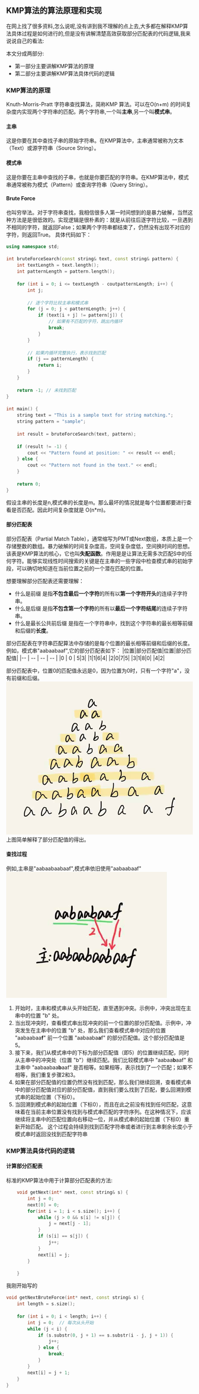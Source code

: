 ## KMP算法的算法原理和实现

在网上找了很多资料,怎么说呢,没有讲到我不理解的点上去,大多都在解释KMP算法具体过程是如何进行的,但是没有讲解清楚高效获取部分匹配表的代码逻辑,我来说说自己的看法:

本文分成两部分:
- 第一部分主要讲解KMP算法的原理
- 第二部分主要讲解KMP算法具体代码的逻辑

### KMP算法的原理

Knuth-Morris-Pratt 字符串查找算法，简称KMP 算法。可以在O(n+m) 的时间复杂度内实现两个字符串的匹配。两个字符串,一个叫**主串**,另一个叫**模式串**。

#### 主串

这是你要在其中查找子串的原始字符串。在KMP算法中，主串通常被称为文本（Text）或源字符串（Source String）。

#### 模式串

这是你要在主串中查找的子串，也就是你要匹配的字符串。在KMP算法中，模式串通常被称为模式（Pattern）或查询字符串（Query String）。

#### Brute Force

也叫穷举法。对于字符串查找，我相信很多人第一时间想到的是暴力破解，当然这种方法是是很低效的。实现逻辑是很朴素的：就是从前往后逐字符比较，一旦遇到不相同的字符，就返回False；如果两个字符串都结束了，仍然没有出现不对应的字符，则返回True。
具体代码如下：
```cpp
using namespace std;

int bruteForceSearch(const string& text, const string& pattern) {
    int textLength = text.length();
    int patternLength = pattern.length();

    for (int i = 0; i <= textLength - coutpatternLength; i++) {
        int j;

        // 逐个字符比较主串和模式串
        for (j = 0; j < patternLength; j++) {
            if (text[i + j] != pattern[j]) {
                // 如果有不匹配的字符，跳出内循环
                break;  
            }
        }

        // 如果内循环完整执行，表示找到匹配
        if (j == patternLength) {
            return i;  
        }
    }

    return -1; // 未找到匹配
}

int main() {
    string text = "This is a sample text for string matching.";
    string pattern = "sample";

    int result = bruteForceSearch(text, pattern);

    if (result != -1) {
        cout << "Pattern found at position: " << result << endl;
    } else {
        cout << "Pattern not found in the text." << endl;
    }

    return 0;
}

```

假设主串的长度是n,模式串的长度是m。那么最坏的情况就是每个位置都要进行查看是否匹配。因此时间复杂度就是 O(n*m)。

#### 部分匹配表
部分匹配表（Partial Match Table），通常缩写为PMT或Next数组，本质上是一个存储整数的数组。暴力破解的时间复杂度高，空间复杂度低，空间换时间的思想。
该表是KMP算法的核心，它也叫**失配函数**。作用是是让算法无需多次匹配S中的任何字符。能够实现线性时间搜索的关键是在主串的一些字段中检查模式串的初始字段，可以确切地知道在当前位置之前的一个潜在匹配的位置。

想要理解部分匹配表还需要理解：
- 什么是前缀
是指**不包含最后一个字符**的所有以**第一个字符开头**的连续子字符串。
- 什么是后缀
是指**不包含第一个字符**的所有以**最后一个字符结尾**的连续子字符串。
- 什么是最长公共前后缀
是指在一个字符串中，找到这个字符串的最长相等前缀和后缀的**长度**。

部分匹配表在字符串匹配算法中存储的是每个位置的最长相等前缀和后缀的长度。例如，模式串"aabaabaaf",它的部分匹配表如下：
|位置|部分匹配值|位置|部分匹配值|
|-- |   --  | -- |   --  |
|0 | 0 | 5|3|
|1|1|6|4|
|2|0|7|5|
|3|1|8|0|
|4|2|

部分匹配表中，位置0的匹配值永远是0，因为位置为0时，只有一个字符"a"，没有前缀和后缀。
![Alt text](image.png)
上图简单解释了部分匹配值的得出。

#### 查找过程
例如,主串是"aabaabaabaaf",模式串依旧使用"aabaabaaf"
![Alt text](image-1.png)
1. 开始时，主串和模式串从头开始匹配，直至遇到冲突。示例中，冲突出现在主串中的位置 "b" 处。
2. 当出现冲突时，查看模式串出现冲突的前一个位置的部分匹配值。示例中，冲突发生在主串中的位置 "b" 处，那么我们查看模式串中对应的位置 "aabaabaa**f**" 前一个位置 "aabaaba**a**f" 的部分匹配值。这个部分匹配值是5。
3. 接下来，我们从模式串中的下标为部分匹配值（即5）的位置继续匹配，同时从主串中的冲突处（位置 "b"）继续匹配。我们比较模式串中 "aabaa**b**aaf" 和主串中 "aabaabaa**b**aaf" 是否相等。如果相等，表示找到了一个匹配；如果不相等，我们重复步骤2和3。
4. 如果在部分匹配值的位置仍然没有找到匹配，那么我们继续回溯，查看模式串中的部分匹配值对应的部分匹配值，直到我们要么找到了匹配，要么回溯到模式串的起始位置（下标0）。
5. 当回溯到模式串的起始位置（下标0），而且在此之前没有找到任何匹配，这意味着在当前主串位置没有找到与模式串匹配的字符序列。在这种情况下，应该继续将主串中的匹配位置向右移动一位，并从模式串的起始位置（下标0）重新开始匹配。
这个过程会持续到找到匹配字符串或者进行到主串剩余长度小于模式串时返回没找到匹配字符串

### KMP算法具体代码的逻辑

#### 计算部分匹配表
标准的KMP算法中用于计算部分匹配表的方法:
```cpp
    void getNext(int* next, const string& s) {
        int j = 0;
        next[0] = 0;
        for(int i = 1; i < s.size(); i++) {
            while (j > 0 && s[i] != s[j]) {
                j = next[j - 1];
            }
            if (s[i] == s[j]) {
                j++;
            }
            next[i] = j;
        }
        
    }
```
我刚开始写的
```cpp
void getNextBruteForce(int* next, const string& s) {
    int length = s.size();

    for (int i = 0; i < length; i++) {
        int j = 0;  // 每次从头开始
        while (j < i) {
            if (s.substr(0, j + 1) == s.substr(i - j, j + 1)) {
                j++;
            } else {
                break;
            }
        }
        next[i] = j + 1;
    }
}
```






